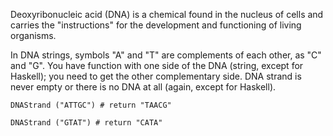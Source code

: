 Deoxyribonucleic acid (DNA) is a chemical found in the nucleus of cells and carries the "instructions" for the development and functioning of living organisms.

In DNA strings, symbols "A" and "T" are complements of each other, as "C" and "G". You have function with one side of the DNA (string, except for Haskell); you need to get the other complementary side. DNA strand is never empty or there is no DNA at all (again, except for Haskell).

	DNAStrand ("ATTGC") # return "TAACG"

	DNAStrand ("GTAT") # return "CATA"